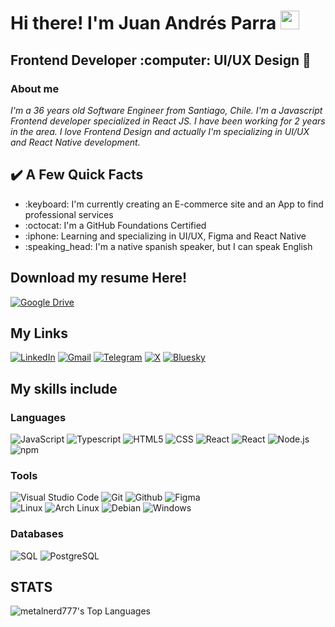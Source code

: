 <h1> Hi there! I'm Juan Andrés Parra <img src="https://raw.githubusercontent.com/iampavangandhi/iampavangandhi/master/gifs/Hi.gif" width="30px"></h1>
<h2>Frontend Developer :computer: UI/UX Design 🎨</h2>

### About me
<i>I'm a 36 years old Software Engineer from Santiago, Chile. I'm a Javascript Frontend developer specialized in React JS. I have been working for 2 years in the area. I love Frontend Design and actually I'm specializing in UI/UX and React Native development.</i>

<h2>✔️ A Few Quick Facts</h2>
<ul>
  <li>:keyboard: I'm currently creating an E-commerce site and an App to find professional services</li>
  <li>:octocat: I'm a GitHub Foundations Certified</li>
  <li>:iphone: Learning and specializing in UI/UX, Figma and React Native</li>
  <li>:speaking_head: I'm a native spanish speaker, but I can speak English  </li>
</ul>

## Download my resume Here!
<a href="https://drive.google.com/file/d/1_oFz2Ma-ASEiC2cHi2NWtIbWM2IjQCEI/view?usp=sharing">![Google Drive](https://img.shields.io/badge/Resume%20[in%20Spanish]-333333?logo=googledrive&logoColor=09b04e)</a>

## My Links
<a href="https://www.linkedin.com/in/juan-andres-pm/">![LinkedIn](https://img.shields.io/badge/Linkedin-%230077B5.svg?logo=linkedin&logoColor=white)</a>
<a href="mailto:juanparra1988@gmail.com">![Gmail](https://img.shields.io/badge/Gmail-D14836?logo=gmail&logoColor=white)</a>
<a href="https://t.me/skogardraugur">![Telegram](https://img.shields.io/badge/Telegram-2CA5E0?logo=telegram&logoColor=white)</a>
<a href="https://x.com/skogardraugur">![X](https://img.shields.io/badge/X-%23000000.svg?logo=X&logoColor=white)</a>
<a href="https://bsky.app/profile/skogardraugur.bsky.social">![Bluesky](https://img.shields.io/badge/Bluesky-0285FF?logo=bluesky&logoColor=fff)</a>

## My skills include

<h3>Languages</h3>

![JavaScript](https://img.shields.io/badge/-JavaScript-333333?style=flat&logo=javascript)
![Typescript](https://img.shields.io/badge/-Typescript-333333?style=flat&logo=typescript)
![HTML5](https://img.shields.io/badge/-HTML5-333333?style=flat&logo=HTML5)
![CSS](https://img.shields.io/badge/-CSS-333333?style=flat&logo=CSS3&logoColor=1572B6)
![React](https://img.shields.io/badge/-React-333333?style=flat&logo=react)
![React](https://img.shields.io/badge/-React%20Native-333333?style=flat&logo=react)
![Node.js](https://img.shields.io/badge/-Node.js-333333?style=flat&logo=node.js)
![npm](https://img.shields.io/badge/npm-333333?logo=npm&logoColor=2394cc)

<h3>Tools</h3>

![Visual Studio Code](https://custom-icon-badges.demolab.com/badge/Visual%20Studio%20Code-333333.svg?logo=vsc&logoColor=2cadf2)
![Git](https://img.shields.io/badge/-Git-333333?style=flat&logo=git&logoColor=2cadf2)
![Github](https://img.shields.io/badge/-Github-333333?style=flat&logo=github&logoColor=7c55f2)
![Figma](https://img.shields.io/badge/-Figma-333333?style=flat&logo=figma&logoColor=a45eff)<br/>
![Linux](https://img.shields.io/badge/Linux-333333?logo=linux&logoColor=black)
![Arch Linux](https://img.shields.io/badge/Arch%20Linux-333333?logo=arch-linux&logoColor=2394cc)
![Debian](https://img.shields.io/badge/Debian-333333?logo=debian&logoColor=a82a3f)
![Windows](https://custom-icon-badges.demolab.com/badge/Windows-333333?logo=windows11&logoColor=097dd6)


<h3>Databases</h3>

![SQL](https://img.shields.io/badge/-MySQL-333333?style=flat&logo=mysql)
![PostgreSQL](https://img.shields.io/badge/-PostgreSQL-333333?style=flat&logo=postgresql)

## STATS
![metalnerd777's Top Languages](https://github-readme-stats.vercel.app/api/top-langs/?username=metalnerd777&theme=dracula&show_icons=true&hide_border=true&layout=compact)
